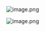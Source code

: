

![image.png](https://gitee.com/ycfan/images/raw/master/img/20231220170018.png)


![image.png](https://gitee.com/ycfan/images/raw/master/img/20231220170139.png)
